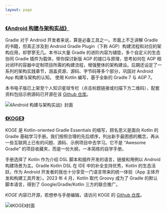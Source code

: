 ```yaml
---
layout: page
---
```



### [《Android 构建与架构实战》](https://t.zsxq.com/0eF9jWLpY)

Gradle 对于 Android 开发者来说，算是必备工具之一。市面上不乏讲解 Gradle 的书籍，但真正涉及到 Android Gradle Plugin（下称 AGP）构建流程和对应的架构应用，却寥寥无几。本书以大量 Gradle 的进阶内容为铺垫，多个自定义的生态协同 Gradle 插件为载体，带你探讨新版 AGP 的接口与原理，思考如何在 AGP 相对闭环的容器中定制项目所需的构建流程，增强整体的架构建设。后期还设定了一系列的架构实践章节，涵盖资源、源码、字节码等多个部分，巩固对 Android App 构建与架构的认知。 使用 Kotlin 编写，基于全新的 Gradle 7 与 AGP 7。

本书电子版已上架至个人知识星球专栏（点击标题链接或扫描下方二维码），配套资料包括示例源码已开源在该 [Github 仓库](https://github.com/2BAB/Extend-Android-Builds-zh)。
    
![《Android 构建与架构实战》封面](https://2bab-images.lastmayday.com/202305131112571.png?imageslim)

    
### [《KOGE》](https://koge.2bab.me/#/zh-cn/)

KOGE 是 Kotlin-oriented Gradle Essentials 的缩写，顾名思义是面向 Kotlin 的 Gradle 基础学习手册。我们按照合理的先后顺序，列出新手最困惑的概念，再从一些互联网上已有的问题、源码、示例项目中去学习。它不是 “Awesome Gradle” 的项目收藏夹，而是一份大纲，一本简练的自学手册。

手册选择了 Kotlin 作为介绍 DSL 脚本和插件开发的语言，链接和用例以 Android 构建场景为主。Gradle Kotlin DSL 在 IDE 中的补全支持优秀，Kotlin 的生态活跃，作为 Android 开发者的我也十分享受一门语言带来的统一体验（App 主体开发和构建工具开发）。2023 年 4 月，Kotlin 取代 Groovy 成为了 Gradle 的默认脚本语言，得到了 Google/Gradle/Kotlin 三方的联合推广。

*KOGE* 内容已开源，若想参与手册编辑，请访问 KOGE 的 [Github 仓库](https://github.com/2BAB/KOGE)。

![《KOGE》封面](https://2bab-images.lastmayday.com/Screenshot%202023-05-05%20at%208.22.25%20PM.png?imageslim)